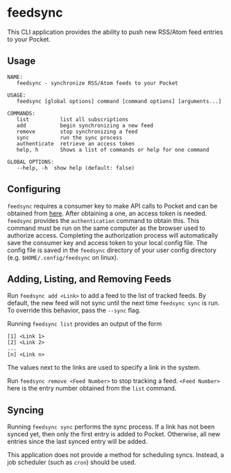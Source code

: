 # feedsync

This CLI application provides the ability to push new RSS/Atom feed entries to your Pocket.

## Usage

```
NAME:
   feedsync - synchronize RSS/Atom feeds to your Pocket

USAGE:
   feedsync [global options] command [command options] [arguments...]

COMMANDS:
   list          list all subscriptions
   add           begin synchronizing a new feed
   remove        stop synchronizing a feed
   sync          run the sync process
   authenticate  retrieve an access token
   help, h       Shows a list of commands or help for one command

GLOBAL OPTIONS:
   --help, -h  show help (default: false)
```

## Configuring

`feedsync` requires a consumer key to make API calls to Pocket and can be obtained from [here](https://getpocket.com/developer/apps/new). After obtaining a one, an access token is needed. `feedsync` provides the `authentication` command to obtain this. This command must be run on the same computer as the browser used to authorize access. Completing the authorization process will automatically save the consumer key and access token to your local config file. The config file is saved in the `feedsync` directory of your user config directory (e.g. `$HOME/.config/feedsync` on linux).

## Adding, Listing, and Removing Feeds

Run `feedsync add <Link>` to add a feed to the list of tracked feeds. By default, the new feed will not sync until the next time `feedsync sync` is run. To override this behavior, pass the `--sync` flag.

Running `feedsync list` provides an output of the form

```
[1] <Link 1>
[2] <Link 2>
...
[n] <Link n>
```

The values next to the links are used to specify a link in the system.

Run `feedsync remove <Feed Number>` to stop tracking a feed. `<Feed Number>` here is the entry number obtained from the `list` command.

## Syncing

Running `feedsync sync` performs the sync process. If a link has not been synced yet, then only the first entry is added to Pocket. Otherwise, all new entries since the last synced entry will be added.

This application does not provide a method for scheduling syncs. Instead, a job scheduler (such as `cron`) should be used.
